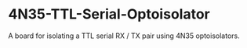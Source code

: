 # 4N35-TTL-Serial-Optoisolator
A board for isolating a TTL serial RX / TX pair using 4N35 optoisolators.
